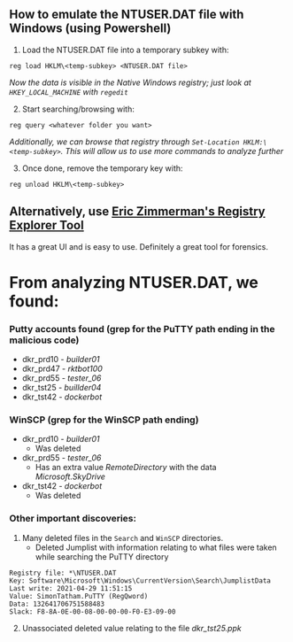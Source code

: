 ## How to emulate the NTUSER.DAT file with Windows (using Powershell)

1. Load the NTUSER.DAT file into a temporary subkey with:

``reg load HKLM\<temp-subkey> <NTUSER.DAT file>``

*Now the data is visible in the Native Windows registry; just look at ``HKEY_LOCAL_MACHINE`` with  ``regedit``*

2. Start searching/browsing with:

``reg query <whatever folder you want>``

*Additionally, we can browse that registry through ``Set-Location HKLM:\<temp-subkey>``.  This will allow us to use more commands to analyze further*

3. Once done, remove the temporary key with:

``reg unload HKLM\<temp-subkey>``

## Alternatively, use [Eric Zimmerman's Registry Explorer Tool](https://ericzimmerman.github.io/#!index.md)

It has a great UI and is easy to use.  Definitely a great tool for forensics.

# From analyzing NTUSER.DAT, we found:

### Putty accounts found (grep for the PuTTY path ending in the malicious code)
+ dkr_prd10 - *builder01*
+ dkr_prd47 - *rktbot100*
+ dkr_prd55 - *tester_06*
+ dkr_tst25 - *buillder04*
+ dkr_tst42 - *dockerbot*

### WinSCP (grep for the WinSCP path ending)
+ dkr_prd10 - *builder01*
	+ Was deleted
+ dkr_prd55 - *tester_06*
	+ Has an extra value *RemoteDirectory* with the data *Microsoft.SkyDrive* 
+ dkr_tst42 - *dockerbot*
	+ Was deleted

### Other important discoveries: 
1. Many deleted files in the `Search` and `WinSCP` directories.
	+ Deleted Jumplist with information relating to what files were taken while searching the PuTTY directory
```
Registry file: *\NTUSER.DAT
Key: Software\Microsoft\Windows\CurrentVersion\Search\JumplistData
Last write: 2021-04-29 11:51:15
Value: SimonTatham.PuTTY (RegQword)
Data: 132641706751588483
Slack: F8-8A-0E-00-08-00-00-00-F0-E3-09-00
```

2. Unassociated deleted value relating to the file *dkr_tst25.ppk*